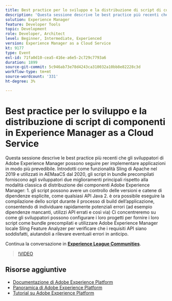 ```yaml
---
title: Best practice per lo sviluppo e la distribuzione di script di componenti in Experience Manager as a Cloud Service
description: 'Questa sessione descrive le best practice più recenti che gli sviluppatori di Adobe Experience Manager possono seguire per implementare applicazioni in modo più prevedibile. Introdotti come funzionalità Sling di Apache nel 2019 e utilizzati in AEMaaCS dal 2020, gli script in bundle precompilati forniscono agli sviluppatori due miglioramenti principali rispetto alla modalità classica di distribuzione dei componenti Adobe Experience Manager: 1. gli script possono avere un controllo delle versioni e catene di dipendenze esplicite, come qualsiasi API Java 2. è ora possibile eseguire la compilazione dello script durante il processo di build dell’applicazione, consentendo di individuare rapidamente potenziali errori (ad esempio dipendenze mancanti, utilizzi API errati e così via) Ci concentreremo su come gli sviluppatori possono configurare i loro progetti per fornire i loro script come bundle precompilati e utilizzare Adobe Experience Manager locale Sling Feature Analyzer per verificare che i requisiti API siano soddisfatti, aiutandoli a rilevare eventuali errori in anticipo.'
solution: Experience Manager
feature: Developer Tools
topic: Development
role: Developer, Architect
level: Beginner, Intermediate, Experienced
version: Experience Manager as a Cloud Service
kt: 9177
type: Event
exl-id: 71fa0d10-cea5-416e-a6e5-2c729c7793a6
duration: 1899
source-git-commit: 5c946ab73e78d4243ca310032a10bb8e82228c3d
workflow-type: tm+mt
source-wordcount: '331'
ht-degree: 3%

---
```


# Best practice per lo sviluppo e la distribuzione di script di componenti in Experience Manager as a Cloud Service

Questa sessione descrive le best practice più recenti che gli sviluppatori di Adobe Experience Manager possono seguire per implementare applicazioni in modo più prevedibile. Introdotti come funzionalità Sling di Apache nel 2019 e utilizzati in AEMaaCS dal 2020, gli script in bundle precompilati forniscono agli sviluppatori due miglioramenti principali rispetto alla modalità classica di distribuzione dei componenti Adobe Experience Manager: 1. gli script possono avere un controllo delle versioni e catene di dipendenze esplicite, come qualsiasi API Java 2. è ora possibile eseguire la compilazione dello script durante il processo di build dell’applicazione, consentendo di individuare rapidamente potenziali errori (ad esempio dipendenze mancanti, utilizzi API errati e così via) Ci concentreremo su come gli sviluppatori possono configurare i loro progetti per fornire i loro script come bundle precompilati e utilizzare Adobe Experience Manager locale Sling Feature Analyzer per verificare che i requisiti API siano soddisfatti, aiutandoli a rilevare eventuali errori in anticipo.

Continua la conversazione in **[Experience League Communities](https://adobe.ly/3zJrS0f)**.

>[!VIDEO](https://video.tv.adobe.com/v/337851/?quality=12&learn=on&hidetitle=true)

## Risorse aggiuntive

- [Documentazione di Adobe Experience Platform](https://experienceleague.adobe.com/docs/experience-platform.html)
- [Panoramica di Adobe Experience Platform](https://experienceleague.adobe.com/docs/experience-platform/landing/home.html?lang=it)
- [Tutorial su Adobe Experience Platform](https://experienceleague.adobe.com/docs/platform-learn/tutorials/overview.html?lang=it)
